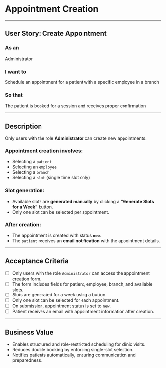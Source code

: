 # Appointment Creation

---

## User Story: Create Appointment

### As an
Administrator

### I want to
Schedule an appointment for a patient with a specific employee in a branch

### So that
The patient is booked for a session and receives proper confirmation

---

## Description

Only users with the role **Administrator** can create new appointments.

### Appointment creation involves:
- Selecting a `patient`
- Selecting an `employee`
- Selecting a `branch`
- Selecting a `slot` (single time slot only)

### Slot generation:
- Available slots are **generated manually** by clicking a **"Generate Slots for a Week"** button.
- Only one slot can be selected per appointment.

### After creation:
- The appointment is created with status **`new`**.
- The `patient` receives an **email notification** with the appointment details.

---

## Acceptance Criteria

- [ ] Only users with the role `Administrator` can access the appointment creation form.
- [ ] The form includes fields for patient, employee, branch, and available slots.
- [ ] Slots are generated for a week using a button.
- [ ] Only one slot can be selected for each appointment.
- [ ] On submission, appointment status is set to `new`.
- [ ] Patient receives an email with appointment information after creation.

---

## Business Value

- Enables structured and role-restricted scheduling for clinic visits.
- Reduces double booking by enforcing single-slot selection.
- Notifies patients automatically, ensuring communication and preparedness.

